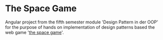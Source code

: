 # The Space Game
Angular project from the fifth semester module 'Design Pattern in der OOP' for the purpose of hands on implementation of design patterns based the web game '[the space game](https://www.kongregate.com/games/casualcollective/the-space-game)'.
